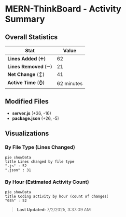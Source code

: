 # MERN-ThinkBoard - Activity Summary 

## Overall Statistics

| Stat                   | Value                                                             |
| ---------------------- | ----------------------------------------------------------------- |
| **Lines Added** (➕)   | 62                                          |
| **Lines Removed** (➖) | 21                                        |
| **Net Change** (↕)    | 41                |
| **Active Time** (⌚)   | 62 minutes |


## Modified Files
- **server.js** (+36, -16)
- **package.json** (+26, -5)

## Visualizations

### By File Type (Lines Changed)

```mermaid
pie showData
title Lines changed by file type
".js" : 52
".json" : 31
```

### By Hour (Estimated Activity Count)

```mermaid
pie showData
title Coding activity by hour (count of changes)
"03h" : 52
```


> **Last Updated:** 7/2/2025, 3:37:09 AM